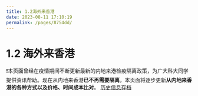 ```yaml
---
title: 1.2海外来香港
date: 2023-08-11 17:10:19
permalink: /pages/8754dd/
---
```


# 1.2 海外来香港

❗本页面曾经在疫情期间不断更新最新的内地来港检疫隔离政策，为广大科大同学提供资讯帮助。现在从内地来香港**已不再需要隔离**，本页面将逐步更新**从内地来香港的各种方式以及价格、时间成本比对**。
[历史信息存档](/pages/896e1d/)
